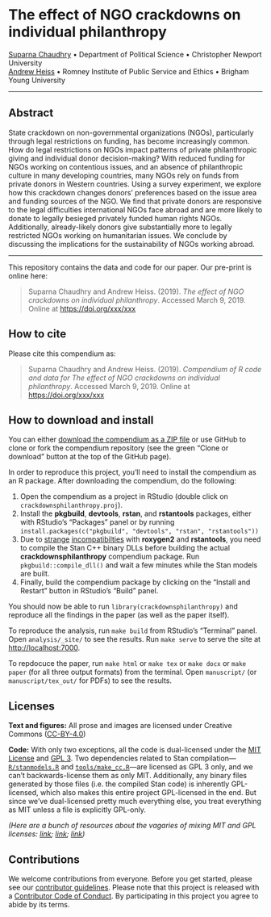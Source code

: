 
<!-- README.md is generated from README.Rmd. Please edit that file -->

# The effect of NGO crackdowns on individual philanthropy

[Suparna Chaudhry](http://www.suparnachaudhry.com/) • Department of
Political Science • Christopher Newport University  
[Andrew Heiss](https://www.andrewheiss.com/) • Romney Institute of
Public Service and Ethics • Brigham Young University

-----

## Abstract

State crackdown on non-governmental organizations (NGOs), particularly
through legal restrictions on funding, has become increasingly common.
How do legal restrictions on NGOs impact patterns of private
philanthropic giving and individual donor decision-making? With reduced
funding for NGOs working on contentious issues, and an absence of
philanthropic culture in many developing countries, many NGOs rely on
funds from private donors in Western countries. Using a survey
experiment, we explore how this crackdown changes donors’ preferences
based on the issue area and funding sources of the NGO. We find that
private donors are responsive to the legal difficulties international
NGOs face abroad and are more likely to donate to legally besieged
privately funded human rights NGOs. Additionally, already-likely donors
give substantially more to legally restricted NGOs working on
humanitarian issues. We conclude by discussing the implications for the
sustainability of NGOs working abroad.

-----

This repository contains the data and code for our paper. Our pre-print
is online here:

> Suparna Chaudhry and Andrew Heiss. (2019). *The effect of NGO
> crackdowns on individual philanthropy*. Accessed March 9, 2019. Online
> at <https://doi.org/xxx/xxx>

## How to cite

Please cite this compendium as:

> Suparna Chaudhry and Andrew Heiss. (2019). *Compendium of R code and
> data for The effect of NGO crackdowns on individual philanthropy*.
> Accessed March 9, 2019. Online at <https://doi.org/xxx/xxx>

## How to download and install

You can either [download the compendium as a ZIP
file](/archive/master.zip) or use GitHub to clone or fork the compendium
repository (see the green “Clone or download” button at the top of the
GitHub page).

In order to reproduce this project, you’ll need to install the
compendium as an R package. After downloading the compendium, do the
following:

1.  Open the compendium as a project in RStudio (double click on
    `crackdownsphilanthropy.proj`).
2.  Install the **pkgbuild**, **devtools**, **rstan**, and
    **rstantools** packages, either with RStudio’s “Packages” panel or
    by running `install.packages(c("pkgbuild", "devtools", "rstan",
    "rstantools"))`
3.  Due to [strange](https://github.com/stan-dev/rstantools/issues/52)
    [incompatibilties](https://github.com/klutometis/roxygen/issues/822#issuecomment-441425591)
    with **roxygen2** and **rstantools**, you need to compile the Stan
    C++ binary DLLs before building the actual
    **crackdownsphilanthropy** compendium package. Run
    `pkgbuild::compile_dll()` and wait a few minutes while the Stan
    models are built.
4.  Finally, build the compendium package by clicking on the “Install
    and Restart” button in RStudio’s “Build” panel.

You should now be able to run `library(crackdownsphilanthropy)` and
reproduce all the findings in the paper (as well as the paper itself).

To reproduce the analysis, run `make build` from RStudio’s “Terminal”
panel. Open `analysis/_site/` to see the results. Run `make serve` to
serve the site at <http://localhost:7000>.

To repdocuce the paper, run `make html` or `make tex` or `make docx` or
`make paper` (for all three output formats) from the terminal. Open
`manuscript/` (or `manuscript/tex_out/` for PDFs) to see the results.

## Licenses

**Text and figures:** All prose and images are licensed under Creative
Commons ([CC-BY-4.0](http://creativecommons.org/licenses/by/4.0/))

**Code:** With only two exceptions, all the code is dual-licensed under
the [MIT License](LICENSE.md) and
[GPL 3](https://www.gnu.org/licenses/gpl-3.0.en.html). Two dependencies
related to Stan compilation—[`R/stanmodels.R`](R/stanmodels.R) and
[`tools/make_cc.R`](tools/make_cc.R)—are licensed as GPL 3 only, and we
can’t backwards-license them as only MIT. Additionally, any binary files
generated by those files (i.e. the compiled Stan code) is inherently
GPL-licensed, which also makes this entire project GPL-licensed in the
end. But since we’ve dual-licensed pretty much everything else, you
treat everything as MIT unless a file is explicitly GPL-only.

*(Here are a bunch of resources about the vagaries of mixing MIT and GPL
licenses: [link](https://github.com/ropensci/unconf17/issues/32);
[link](https://github.com/stan-dev/rstantools/issues/17);
[link](https://opensource.stackexchange.com/questions/1640/if-im-using-a-gpl-3-library-in-my-project-can-i-license-my-project-under-mit-l))*

## Contributions

We welcome contributions from everyone. Before you get started, please
see our [contributor guidelines](CONTRIBUTING.md). Please note that this
project is released with a [Contributor Code of Conduct](CONDUCT.md). By
participating in this project you agree to abide by its terms.
